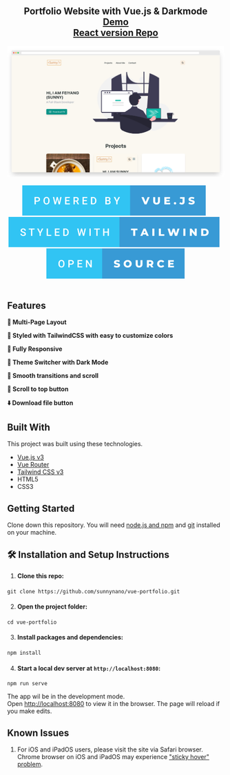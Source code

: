 <h2 align="center">
    Portfolio Website with Vue.js & Darkmode<br/>
    <a href="https://sunnyguan.netlify.app" target="_blank">Demo</a> <br/>
    <a href="https://github.com/sunnynano/react-portfolio" target="_blank">React version Repo</a>
</h2>
<div align="center">
    <img alt="screenshot" src="./images/screenshot.png" /> 
</div>
<br/>
<div align="center">
    <img alt="React.js" src="./images/powered-by-vue.js.svg" /> &nbsp;
    <img alt="TailwindCSS" src="./images/styled-with-tailwind.svg" /> &nbsp;
    <img alt="OpenSource" src="./images/open-source.svg" />
</div>
<br/>

## Features

**📖 Multi-Page Layout**

**🎨 Styled with TailwindCSS with easy to customize colors**

**📱 Fully Responsive**

**🌙 Theme Switcher with Dark Mode**

**🧈 Smooth transitions and scroll**

**🔼 Scroll to top button**

**⬇️ Download file button**

## Built With

This project was built using these technologies.

- [Vue.js v3](https://vuejs.org)
- [Vue Router](https://router.vuejs.org)
- [Tailwind CSS v3](https://tailwindcss.com)
- HTML5
- CSS3

## Getting Started

Clone down this repository. You will need [node.js and npm](https://nodejs.org/en/) and [git](https://git-scm.com/) installed on your machine.

## 🛠 Installation and Setup Instructions

1. #### Clone this repo:

```
git clone https://github.com/sunnynano/vue-portfolio.git
```

2. #### Open the project folder:

```
cd vue-portfolio
```

3. #### Install packages and dependencies:

```
npm install
```

4. #### Start a local dev server at `http://localhost:8080`:

```
npm run serve
```

The app wil be in the development mode.\
Open [http://localhost:8080](http://localhost:8080) to view it in the browser.
The page will reload if you make edits.

## Known Issues

1. For iOS and iPadOS users, please visit the site via Safari browser.
   Chrome browser on iOS and iPadOS may experience ["sticky hover" problem](https://css-tricks.com/solving-sticky-hover-states-with-media-hover-hover/).

